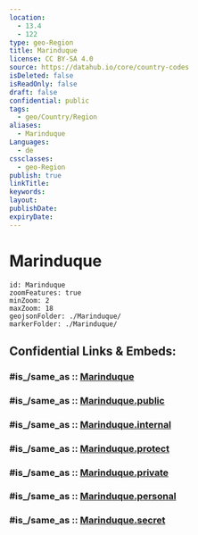 ```yaml
---
location:
  - 13.4
  - 122
type: geo-Region
title: Marinduque
license: CC BY-SA 4.0
source: https://datahub.io/core/country-codes
isDeleted: false
isReadOnly: false
draft: false
confidential: public
tags:
  - geo/Country/Region
aliases:
  - Marinduque
Languages:
  - de
cssclasses:
  - geo-Region
publish: true
linkTitle:
keywords:
layout:
publishDate:
expiryDate:
---
```


# Marinduque

```leaflet
id: Marinduque
zoomFeatures: true 
minZoom: 2 
maxZoom: 18
geojsonFolder: ./Marinduque/
markerFolder: ./Marinduque/
```


## Confidential Links & Embeds: 

### #is_/same_as :: [Marinduque](/_Standards/Earth/Continent/Asia/Asia~South~East/Malay_Archipelago/Philippines/Regions~Philippines/Marinduque.md) 

### #is_/same_as :: [Marinduque.public](/_public/Earth/Continent/Asia/Asia~South~East/Malay_Archipelago/Philippines/Regions~Philippines/Marinduque.public.md) 

### #is_/same_as :: [Marinduque.internal](/_internal/Earth/Continent/Asia/Asia~South~East/Malay_Archipelago/Philippines/Regions~Philippines/Marinduque.internal.md) 

### #is_/same_as :: [Marinduque.protect](/_protect/Earth/Continent/Asia/Asia~South~East/Malay_Archipelago/Philippines/Regions~Philippines/Marinduque.protect.md) 

### #is_/same_as :: [Marinduque.private](/_private/Earth/Continent/Asia/Asia~South~East/Malay_Archipelago/Philippines/Regions~Philippines/Marinduque.private.md) 

### #is_/same_as :: [Marinduque.personal](/_personal/Earth/Continent/Asia/Asia~South~East/Malay_Archipelago/Philippines/Regions~Philippines/Marinduque.personal.md) 

### #is_/same_as :: [Marinduque.secret](/_secret/Earth/Continent/Asia/Asia~South~East/Malay_Archipelago/Philippines/Regions~Philippines/Marinduque.secret.md)

